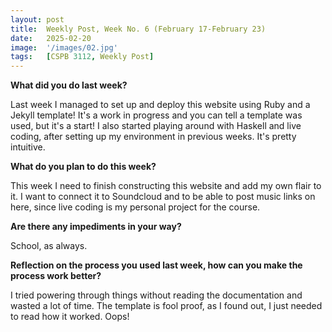 ```yaml
---
layout: post
title:  Weekly Post, Week No. 6 (February 17-February 23)
date:   2025-02-20
image:  '/images/02.jpg'
tags:   [CSPB 3112, Weekly Post]
---
```

__What did you do last week?__

Last week I managed to set up and deploy this website using Ruby and a Jekyll template! It's a work in progress and you can tell a template was used, but it's a start!
I also started playing around with Haskell and live coding, after setting up my environment in previous weeks. It's pretty intuitive. 

__What do you plan to do this week?__

This week I need to finish constructing this website and add my own flair to it. I want to connect it to Soundcloud and to be able to post music links on here,  since live coding is my personal project for the course.

__Are there any impediments in your way?__

School, as always. 

__Reflection on the process you used last week, how can you make the process work better?__

I tried powering through things without reading the documentation and wasted a lot of time. The template is fool proof, as I found out, I just needed to read how it worked. Oops! 



